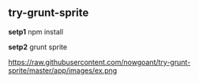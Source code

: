  try-grunt-sprite
----
 **setp1**
   npm install
   
 **setp2**
    grunt sprite
    
    
https://raw.githubusercontent.com/nowgoant/try-grunt-sprite/master/app/images/ex.png
